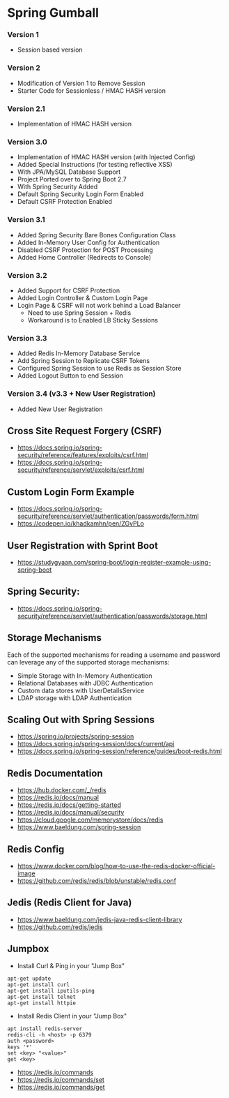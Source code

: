 # Spring Gumball

### Version 1

* Session based version

### Version 2

* Modification of Version 1 to Remove Session
* Starter Code for Sessionless / HMAC HASH version

### Version 2.1

* Implementation of HMAC HASH version

### Version 3.0

* Implementation of HMAC HASH version (with Injected Config)
* Added Special Instructions (for testing reflective XSS)
* With JPA/MySQL Database Support
* Project Ported over to Spring Boot 2.7
* With Spring Security Added
* Default Spring Security Login Form Enabled
* Default CSRF Protection Enabled

### Version 3.1 

* Added Spring Security Bare Bones Configuration Class
* Added In-Memory User Config for Authentication
* Disabled CSRF Protection for POST Processing
* Added Home Controller (Redirects to Console)

### Version 3.2

* Added Support for CSRF Protection
* Added Login Controller & Custom Login Page
* Login Page & CSRF will not work behind a Load Balancer 
	* Need to use Spring Session + Redis
	* Workaround is to Enabled LB Sticky Sessions

### Version 3.3

* Added Redis In-Memory Database Service
* Add Spring Session to Replicate CSRF Tokens
* Configured Spring Session to use Redis as Session Store
* Added Logout Button to end Session

### Version 3.4 (v3.3 + New User Registration)

* Added New User Registration



## Cross Site Request Forgery (CSRF)

* https://docs.spring.io/spring-security/reference/features/exploits/csrf.html
* https://docs.spring.io/spring-security/reference/servlet/exploits/csrf.html


## Custom Login Form Example

* https://docs.spring.io/spring-security/reference/servlet/authentication/passwords/form.html
* https://codepen.io/khadkamhn/pen/ZGvPLo


## User Registration with Sprint Boot

* https://studygyaan.com/spring-boot/login-register-example-using-spring-boot


## Spring Security:
	
* https://docs.spring.io/spring-security/reference/servlet/authentication/passwords/storage.html
	
## Storage Mechanisms
	
Each of the supported mechanisms for reading a username and password can leverage any of 
the supported storage mechanisms:
	
* Simple Storage with In-Memory Authentication
* Relational Databases with JDBC Authentication
* Custom data stores with UserDetailsService
* LDAP storage with LDAP Authentication

## Scaling Out with Spring Sessions

* https://spring.io/projects/spring-session
* https://docs.spring.io/spring-session/docs/current/api
* https://docs.spring.io/spring-session/reference/guides/boot-redis.html

## Redis Documentation

* https://hub.docker.com/_/redis
* https://redis.io/docs/manual
* https://redis.io/docs/getting-started
* https://redis.io/docs/manual/security
* https://cloud.google.com/memorystore/docs/redis
* https://www.baeldung.com/spring-session

## Redis Config

* https://www.docker.com/blog/how-to-use-the-redis-docker-official-image
* https://github.com/redis/redis/blob/unstable/redis.conf

## Jedis (Redis Client for Java)

* https://www.baeldung.com/jedis-java-redis-client-library
* https://github.com/redis/jedis

## Jumpbox

* Install Curl & Ping in your "Jump Box"

```
apt-get update
apt-get install curl
apt-get install iputils-ping
apt-get install telnet
apt-get install httpie
```

* Install Redis Client in your "Jump Box"

```
apt install redis-server
redis-cli -h <host> -p 6379
auth <password>
keys '*'
set <key> "<value>"
get <key>
```

* https://redis.io/commands
* https://redis.io/commands/set
* https://redis.io/commands/get


